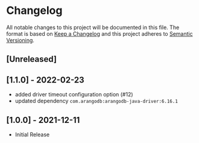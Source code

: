 # Changelog
All notable changes to this project will be documented in this file.
The format is based on [Keep a Changelog](http://keepachangelog.com/en/1.0.0/) and this project adheres
to [Semantic Versioning](http://semver.org/spec/v2.0.0.html).

## [Unreleased]

## [1.1.0] - 2022-02-23

- added driver timeout configuration option (#12)
- updated dependency `com.arangodb:arangodb-java-driver:6.16.1`

## [1.0.0] - 2021-12-11

- Initial Release
